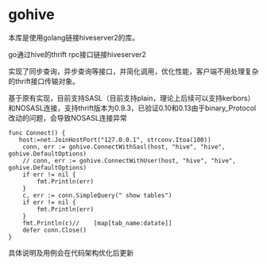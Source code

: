 # gohive


本库是使用golang链接hiveserver2的库。

go通过hive的thrift rpc接口链接hiveserver2

实现了同步查询，异步查询等接口，并简化调用，优化性能，客户端不用处理复杂的thrift接口传输对象。

基于原有实现，目前支持SASL（目前支持plain，理论上后续可以支持kerbors）和NOSASL连接，支持thrift版本为0.9.3，已验证0.10和0.13由于binary_Protocol改动的问题，会导致NOSASL连接异常
```
func Connect() {
   host:=net.JoinHostPort("127.0.0.1", strconv.Itoa(100))
	conn, err := gohive.ConnectWithSasl(host, "hive", "hive", gohive.DefaultOptions)
	// conn, err := gohive.ConnectWithUser(host, "hive", "hive", gohive.DefaultOptions)
	if err != nil {
		fmt.Println(err)
	}
	c, err := conn.SimpleQuery(" show tables")
	if err != nil {
		fmt.Println(err)
	}
	fmt.Println(c)//	[map[tab_name:datate]]
	defer conn.Close()
}
```

具体说明及用例会在代码架构优化后更新



